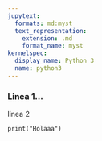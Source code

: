 ```yaml
---
jupytext:
  formats: md:myst
  text_representation:
    extension: .md
    format_name: myst
kernelspec:
  display_name: Python 3
  name: python3
---
```



### Linea 1...

linea 2

 
```{code-cell} ipython3
print("Holaaa")

```

